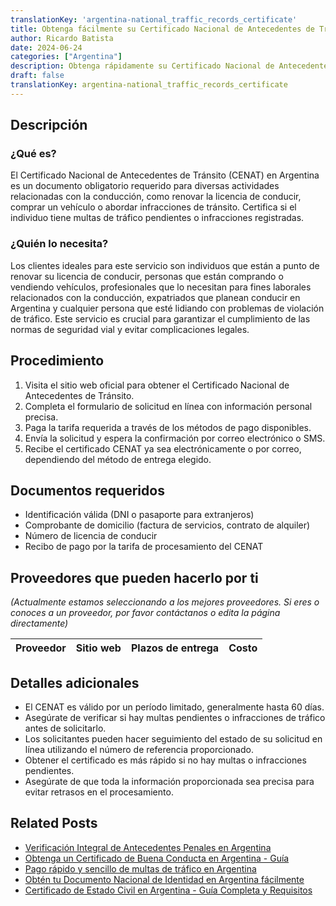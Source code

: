 ```yaml
---
translationKey: 'argentina-national_traffic_records_certificate'
title: Obtenga fácilmente su Certificado Nacional de Antecedentes de Tránsito
author: Ricardo Batista
date: 2024-06-24
categories: ["Argentina"]
description: Obtenga rápidamente su Certificado Nacional de Antecedentes de Tránsito en Argentina. Siga estos pasos y reúna los documentos necesarios.
draft: false
translationKey: argentina-national_traffic_records_certificate
---
```


## Descripción
### ¿Qué es?
El Certificado Nacional de Antecedentes de Tránsito (CENAT) en Argentina es un documento obligatorio requerido para diversas actividades relacionadas con la conducción, como renovar la licencia de conducir, comprar un vehículo o abordar infracciones de tránsito. Certifica si el individuo tiene multas de tráfico pendientes o infracciones registradas.

### ¿Quién lo necesita?
Los clientes ideales para este servicio son individuos que están a punto de renovar su licencia de conducir, personas que están comprando o vendiendo vehículos, profesionales que lo necesitan para fines laborales relacionados con la conducción, expatriados que planean conducir en Argentina y cualquier persona que esté lidiando con problemas de violación de tráfico. Este servicio es crucial para garantizar el cumplimiento de las normas de seguridad vial y evitar complicaciones legales.

## Procedimiento

1. Visita el sitio web oficial para obtener el Certificado Nacional de Antecedentes de Tránsito.
2. Completa el formulario de solicitud en línea con información personal precisa.
3. Paga la tarifa requerida a través de los métodos de pago disponibles.
4. Envía la solicitud y espera la confirmación por correo electrónico o SMS.
5. Recibe el certificado CENAT ya sea electrónicamente o por correo, dependiendo del método de entrega elegido.

## Documentos requeridos

- Identificación válida (DNI o pasaporte para extranjeros)
- Comprobante de domicilio (factura de servicios, contrato de alquiler)
- Número de licencia de conducir
- Recibo de pago por la tarifa de procesamiento del CENAT

## Proveedores que pueden hacerlo por ti
_(Actualmente estamos seleccionando a los mejores proveedores. Si eres o conoces a un proveedor, por favor contáctanos o edita la página directamente)_ 

| Proveedor       |     Sitio web     |     Plazos de entrega    |       Costo     |
| --------------- | --------------- |  :-------------: | :-------------: |

## Detalles adicionales

- El CENAT es válido por un período limitado, generalmente hasta 60 días.
- Asegúrate de verificar si hay multas pendientes o infracciones de tráfico antes de solicitarlo.
- Los solicitantes pueden hacer seguimiento del estado de su solicitud en línea utilizando el número de referencia proporcionado.
- Obtener el certificado es más rápido si no hay multas o infracciones pendientes.
- Asegúrate de que toda la información proporcionada sea precisa para evitar retrasos en el procesamiento.
## Related Posts

- [Verificación Integral de Antecedentes Penales en Argentina](https://tramitit.com/es/guides/argentina/certificado_de_antecedentes_penales/)
- [Obtenga un Certificado de Buena Conducta en Argentina - Guía](https://tramitit.com/es/guides/argentina/certificado_de_buena_conducta/)
- [Pago rápido y sencillo de multas de tráfico en Argentina](https://tramitit.com/es/guides/argentina/pago_de_infracciones_de_tránsito/)
- [Obtén tu Documento Nacional de Identidad en Argentina fácilmente](https://tramitit.com/es/guides/argentina/documento_nacional_de_identidad/)
- [Certificado de Estado Civil en Argentina - Guía Completa y Requisitos](https://tramitit.com/es/guides/argentina/solicitud_de_certificado_de_soltería/)